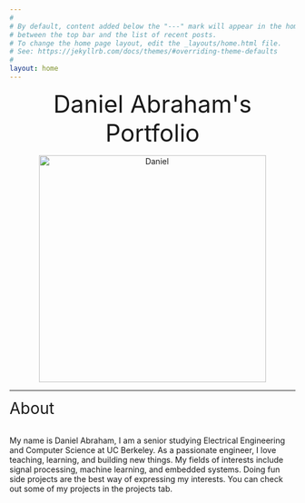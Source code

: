```yaml
---
#
# By default, content added below the "---" mark will appear in the home page
# between the top bar and the list of recent posts.
# To change the home page layout, edit the _layouts/home.html file.
# See: https://jekyllrb.com/docs/themes/#overriding-theme-defaults
#
layout: home
---
```


<p style="text-align:center;">
<span style="font-size:3em;">Daniel Abraham's Portfolio</span>
</p>

<p style="text-align:center;"><img src="../../images/daniel.PNG" alt="Daniel" style="width:400px" class="center">
</p>

****   

<p style="text-align:center;">

<span style="font-size:2em;">About</span> <br><br>

My name is Daniel Abraham, I am a senior studying Electrical Engineering and Computer Science at UC Berkeley. 
As a passionate engineer, I love teaching, learning, and building new things. My fields of interests include signal processing, machine learning, and embedded systems. Doing fun side projects are the best way of expressing my interests. You can check out some of my projects in the projects tab.
</p>

